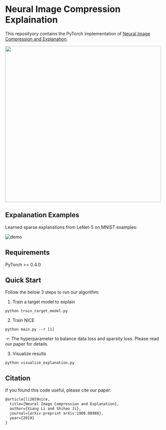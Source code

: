 # Neural Image Compression Explaination

This reposityory contains the PyTorch implementation of [Neural Image Compression and Explanation](https://arxiv.org/abs/1908.08988).

<img src="https://github.com/lxuniverse/neural-image-compression-explain_nice/blob/master/pic/Structure.png" width="500" class="center">

## Expalanation Examples
Learned sparse explanations from LeNet-5 on MNIST examples:

![demo](https://github.com/lxuniverse/neural-image-compression-explain_nice/blob/master/vis/masks.png)

## Requirements
PyTorch >= 0.4.0
    
## Quick Start
Follow the below 3 steps to run our algorithm:

1. Train a target model to explain
```
python train_target_model.py 
```

2. Train NICE

```
python main.py --r [1] 
```
-r: The hyperparameter to balance data loss and sparsity loss. Please read our paper for details.

3. Visualize results
```
python visualize_explanation.py
```

## Citation
If you found this code useful, please cite our paper.

```latex
@article{li2019nice,
  title={Neural Image Compression and Explanation},
  author={Xiang Li and Shihao Ji},
  journal={arXiv preprint arXiv:1908.08988},
  year={2019}
}
```
